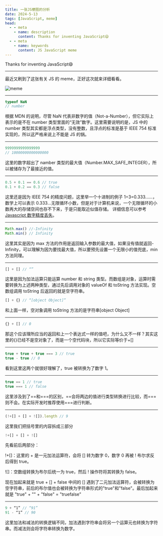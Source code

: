 ```yaml
---
title: 一张JS梗图的分析
date: 2024-5-13
tags: [JavaScript, meme]
head:
  - - meta
    - name: description
      content: Thanks for inventing JavaScript😄
  - - meta
    - name: keywords
      content: JS JavaScript meme
---
```


Thanks for inventing JavaScript😄

---

最近又刷到了这张有关 JS 的 meme，正好这次就来详细看看。

![meme](/js-meme_1.png)

---

```js
typeof NaN
// number
```

根据 MDN 的说明，尽管 NaN 代表非数字的值（Not-a-Number），但它实际上表示的是不在 number 类型里面的“无效”数字。这里需要说明的是，JS 中的 number 类型其实都是浮点类型，没有整数，且浮点的标准是基于 IEEE 754 标准实现的，所以这严格来说上不能是 JS 的锅。

---

```js
9999999999999999
// 10000000000000000
```

这里的数字超出了 namber 类型的最大值（Number.MAX_SAFE_INTEGER），所以被储存为了最接近的值。

---

```js
0.5 + 0.1 == 0.6 // true
0.1 + 0.2 == 0.3 // false
```

这里还是因为 IEEE 754 的精度问题，这里举一个十进制的例子 1÷3=0.333......，数学上可以表示 0.333...无限循环小数，但是对于计算机来说，一个无限循环的小数再大的存储空间也存不下来，于是只能取近似值存储。
详细信息可以参考[Javascript 数字精度丢失](https://vue3js.cn/interview/JavaScript/loss_accuracy.html)。

---

```js
Math.max() //-Infinity
Math.min() // Infinity
```

这里其实是因为 max 方法的作用是返回输入参数的最大值，如果没有值就返回-Infinity，可以理解为因为要找最大值，所以要预先设置一个无限小的值兜底，min 方法同理。

---

<!-- prettier-ignore -->
```js
[] + [] // “”
```

这里是因为加法运算只能运算 number 和 string 类型。而数组是对象，运算时需要转换为上述两种类型，通过先后调用对象的 valueOf 和 toString 方法实现。空数组调用 toString 后返回的就是空字符串。

<!-- prettier-ignore -->
```js
[] + {} // “[object Object]”
```

和上面一样，空对象调用 toString 方法的是字符串[object Object]

---

<!-- prettier-ignore -->
```js
{} + [] // 0
```

那这个应该理所应当的返回和上一个表达式一样的值吧，为什么又不一样？其实这里的{}已经不是空对象了，而是一个空代码块，所以它实际等价于+[]

---

```js
true + true + true === 3 // true
true - true // 0
```

看到这里这两个就很好理解了，true 被转换为了数字 1。

---

```js
true == 1 // true
true === 1 // false
```

这里涉及到了\==和\=\==的区别，\==会将两边的值进行类型转换进行比较，而\=\==则不会。在实际开发时推荐使用\=\==进行判断。

---

<!-- prettier-ignore -->
```js
(!+[] + [] + ![]).length // 9
```

这里我们把括号里的内容拆成三部分

```js
!+[] + [] + ![]
```

先看前后两部分：

!+[]：这里的 + 是一元加法运算符，会将 [] 转为数字 0，数字 0 再被 ! 布尔求反后得到 true。

![]：空数组转换为布尔后统一为 true，然后 ! 操作符将其转换为 false。

现在加起来就是 true + [] + false 中间的 [] 遇到了二元加法运算符，会被转换为空字符串，前后的布尔值也会被转换为字符串形式的"true"和"false"。最后加起来就是 "true" + "" + "false" = "truefalse"

---

```js
9 + “1” // “91”
91 - “1” // 90
```

这里加法和减法的转换逻辑不同，加法遇到字符串会将另一个运算元也转换为字符串。而减法则会将字符串转换为数字。
